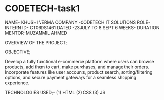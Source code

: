 # CODETECH-task1

NAME- KHUSHI VERMA
COMPANY -CODETECH IT SOLUTIONS
ROLE- INTERN
ID- CT06DS1461
DATED -23JULY TO 8 SEPT
6 WEEKS- DURATION
MENTOR-MUZAMMIL AHMED

OVERVIEW OF THE PROJECT;

OBJECTIVE;

Develop a fully functional e-commerce platform where users can
browse products, add them to cart, make purchases, and manage
their orders. Incorporate features like user accounts, product
search, sorting/filtering options, and secure payment gateways for
a seamless shopping experience.

TECHNOLOGIES USED;-
(1) HTML
(2) CSS
(3) JS
